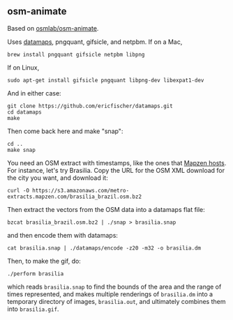 osm-animate
-----------

Based on [osmlab/osm-animate](https://github.com/osmlab/osm-animate).

Uses [datamaps](https://github.com/ericfischer/datamaps), pngquant, gifsicle, and netpbm. If on a Mac,

    brew install pngquant gifsicle netpbm libpng

If on Linux,

    sudo apt-get install gifsicle pngquant libpng-dev libexpat1-dev

And in either case:

    git clone https://github.com/ericfischer/datamaps.git
    cd datamaps
    make

Then come back here and make "snap":

    cd ..
    make snap

You need an OSM extract with timestamps, like the ones that [Mapzen hosts](https://mapzen.com/data/metro-extracts). For instance, let's try Brasilia. Copy the URL for the OSM XML download for the city you want, and download it:

    curl -O https://s3.amazonaws.com/metro-extracts.mapzen.com/brasilia_brazil.osm.bz2

Then extract the vectors from the OSM data into a datamaps flat file:

    bzcat brasilia_brazil.osm.bz2 | ./snap > brasilia.snap

and then encode them with datamaps:

    cat brasilia.snap | ./datamaps/encode -z20 -m32 -o brasilia.dm

Then, to make the gif, do:

    ./perform brasilia

which reads `brasilia.snap` to find the bounds of the area and the range of times represented,
and makes multiple renderings of `brasilia.dm` into a temporary directory of images, `brasilia.out`,
and ultimately combines them into `brasilia.gif`.
